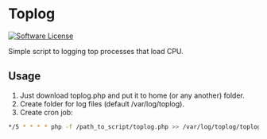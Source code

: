 # Toplog

[![Software License][ico-license]](LICENSE.txt)

Simple script to logging top processes that load CPU.

## Usage

1. Just download toplog.php and put it to home (or any another) folder.
2. Create folder for log files (default /var/log/toplog).
3. Create cron job:


```bash
*/5 * * * * php -f /path_to_script/toplog.php >> /var/log/toplog/toplog.log 2>&1
```

[ico-license]: https://img.shields.io/badge/license-GPL-brightgreen.svg?style=flat-square
